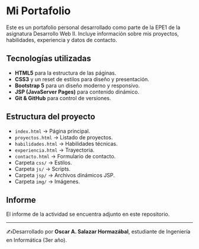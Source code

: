 # Mi Portafolio

Este es un portafolio personal desarrollado como parte de la EPE1 de la asignatura Desarrollo Web II.
Incluye información sobre mis proyectos, habilidades, experiencia y datos de contacto.

## Tecnologías utilizadas
- **HTML5** para la estructura de las páginas.
- **CSS3** y un reset de estilos para diseño y presentación.
- **Bootstrap 5** para un diseño moderno y responsivo.
- **JSP (JavaServer Pages)** para contenido dinámico.
- **Git & GitHub** para control de versiones.

## Estructura del proyecto
- `index.html` → Página principal.
- `proyectos.html` → Listado de proyectos.
- `habilidades.html` → Habilidades técnicas.
- `experiencia.html` → Trayectoria.
- `contacto.html` → Formulario de contacto.
- Carpeta `css/` → Estilos.
- Carpeta `js/` → Scripts.
- Carpeta `jsp/` → Archivos dinámicos JSP.
- Carpeta `img/` → Imágenes.

## Informe
El informe de la actividad se encuentra adjunto en este repositorio.

---

✍Desarrollado por **Oscar A. Salazar Hormazábal**, estudiante de Ingeniería en Informática (3er año).
